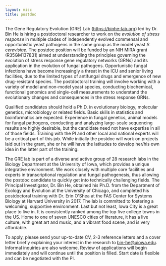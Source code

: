 ```yaml
---
layout: misc
title: postdoc
---
```


The Gene Regulatory Evolution (GRE) Lab (<https://binhe-lab.org>) led by Dr. Bin He is hiring a postdoctoral researcher to work on the *evolution of stress response* in multiple clades of independently evolved commensal and opportunistic yeast pathogens in the same group as the model yeast *S. cerevisiae*. The postdoc position will be funded by an NIH MIRA grant (R35GM137831) aimed at understanding the principles governing the evolution of stress response gene regulatory networks (GRNs) and its application in the evolution of fungal pathogens. Opportunistic fungal infections have become increasingly a threat in the ICU and senior living facilities, due to the limited types of antifungal drugs and emergence of new drug-resistant species. The postdoctoral training will involve working with a variety of model and non-model yeast species, conducting biochemical, functional genomics and single-cell measurements to understand the evolutionary changes and consequences in the stress response GRNs. 

Qualified candidates should hold a Ph.D. in evolutionary biology, molecular genetics, microbiology or related fields. Basic skills in statistics and bioinformatics are expected. Experience in fungal genetics, animal models for fungal pathogens, conducting and analyzing large-scale sequencing results are highly desirable, but the candidate need not have expertise in all of those fields. Training with the PI and other local and national experts will be a critical part of this job. While initially the postdoc will work on projects laid out in the grant, she or he will have the latitudes to develop her/his own idea in the latter part of the training.

The GRE lab is part of a diverse and active group of 28 research labs in the Biology Department at the University of Iowa, which provides a unique integrative environment. We work closely with multiple core facilities and experts in transcriptional regulation and fungal pathogenesis, thus allowing the postdoc candidate to quickly get into technically challenging fields. The Principal Investigator, Dr. Bin He, obtained his Ph.D. from the Department of Ecology and Evolution at the University of Chicago, and completed his postdoctoral training with Dr. Erin O'Shea at the FAS Center for Systems Biology at Harvard University in 2017. The lab is committed to fostering a welcoming, supportive
environment. Last but not least, Iowa City is a great place to live in. It is consistently ranked among the top five college towns in the US. Home to one of seven UNESCO cities of literature, it has a live culture, with great art and music, and a vibrant food scene, and is very affordable.

To apply, please send your up-to-date CV, 2-3 reference letters and a cover letter briefly explaining your interest in the research to [bin-he@uiowa.edu](mailto:bin-he@uiowa.edu).  Informal inquiries are also welcome. Review of applications will begin immediately and will continue until the position is filled. Start date is flexible and can be negotiated with the PI.
